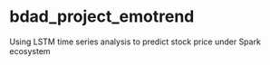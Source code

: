 # bdad_project_emotrend
Using LSTM time series analysis to predict stock price under Spark ecosystem
